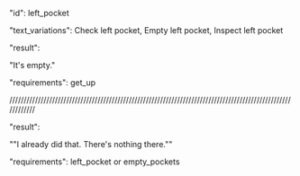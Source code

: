 "id": left_pocket

"text_variations":
Check left pocket, Empty left pocket, Inspect left pocket

"result":

"It's empty."

"requirements": get_up

////////////////////////////////////////////////////////////////////////////////////////////////////////////

"result":

""I already did that. There's nothing there.""

"requirements": left_pocket or empty_pockets 